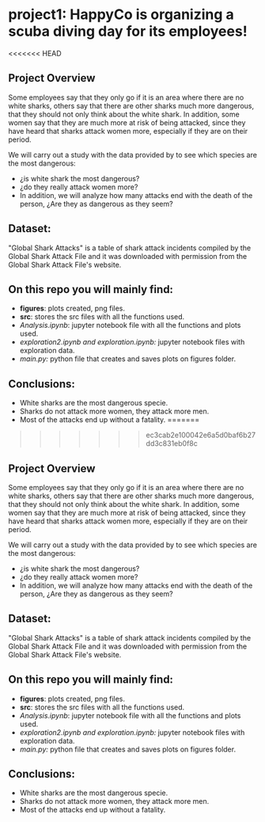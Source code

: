 # project1: HappyCo is organizing a scuba diving day for its employees!
<<<<<<< HEAD

## Project Overview
Some employees say that they only go if it is an area where there are no white sharks, others say that there are other sharks much more dangerous, that they should not only think about the white shark. In addition, some women say that they are much more at risk of being attacked, since they have heard that sharks attack women more, especially if they are on their period. 

We will carry out a study with the data provided by to see which species are the most dangerous:
- ¿is white shark the most dangerous?
- ¿do they really attack women more? 
- In addition, we will analyze how many attacks end with the death of the person, ¿Are they as dangerous as they seem?

## Dataset:
"Global Shark Attacks" is a table of shark attack incidents compiled by the Global Shark Attack File and it was downloaded with permission from the Global Shark Attack File's website.

## On this repo you will mainly find:
- **figures**: plots created, png files.
- **src**: stores the src files with all the functions used.
- _Analysis.ipynb_: jupyter notebook file with all the functions and plots used.
- _exploration2.ipynb and exploration.ipynb:_ jupyter notebook files with exploration data.
- _main.py:_ python file that creates and saves plots on figures folder.

## Conclusions: 
- White sharks are the most dangerous specie. 
- Sharks do not attack more women, they attack more men. 
- Most of the attacks end up without a fatality. 
=======
>>>>>>> ec3cab2e100042e6a5d0baf6b27dd3c831eb0f8c

## Project Overview
Some employees say that they only go if it is an area where there are no white sharks, others say that there are other sharks much more dangerous, that they should not only think about the white shark. In addition, some women say that they are much more at risk of being attacked, since they have heard that sharks attack women more, especially if they are on their period. 

We will carry out a study with the data provided by to see which species are the most dangerous:
- ¿is white shark the most dangerous?
- ¿do they really attack women more? 
- In addition, we will analyze how many attacks end with the death of the person, ¿Are they as dangerous as they seem?

## Dataset:
"Global Shark Attacks" is a table of shark attack incidents compiled by the Global Shark Attack File and it was downloaded with permission from the Global Shark Attack File's website.

## On this repo you will mainly find:
- **figures**: plots created, png files.
- **src**: stores the src files with all the functions used.
- _Analysis.ipynb_: jupyter notebook file with all the functions and plots used.
- _exploration2.ipynb and exploration.ipynb:_ jupyter notebook files with exploration data.
- _main.py:_ python file that creates and saves plots on figures folder.

## Conclusions: 
- White sharks are the most dangerous specie. 
- Sharks do not attack more women, they attack more men. 
- Most of the attacks end up without a fatality. 

